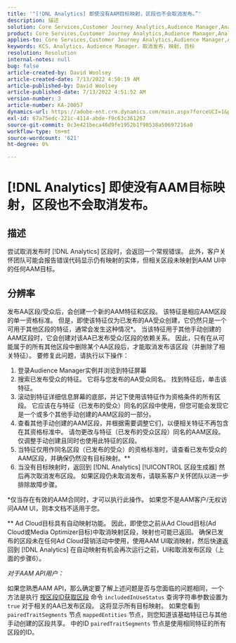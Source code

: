 ```yaml
---
title: '"[!DNL Analytics] 即使没有AAM目标映射，区段也不会取消发布。”'
description: 描述
solution: Core Services,Customer Journey Analytics,Audience Manager,Analytics
product: Core Services,Customer Journey Analytics,Audience Manager,Analytics
applies-to: Core Services,Customer Journey Analytics,Audience Manager,Analytics
keywords: KCS，Analytics，Audience Manager，取消发布，映射，目标
resolution: Resolution
internal-notes: null
bug: false
article-created-by: David Woolsey
article-created-date: 7/13/2022 4:50:19 AM
article-published-by: David Woolsey
article-published-date: 7/13/2022 4:51:52 AM
version-number: 3
article-number: KA-20057
dynamics-url: https://adobe-ent.crm.dynamics.com/main.aspx?forceUCI=1&pagetype=entityrecord&etn=knowledgearticle&id=7441e345-6702-ed11-82e4-00224809fe22
exl-id: 67a75edc-221c-4114-abde-f9c63c361267
source-git-commit: 0c3e421beca46d9fe1952b1f98538a50697216a0
workflow-type: tm+mt
source-wordcount: '621'
ht-degree: 0%

---
```


# [!DNL Analytics] 即使没有AAM目标映射，区段也不会取消发布。

## 描述

尝试取消发布时 [!DNL Analytics] 区段时，会返回一个常规错误。 此外，客户关怀团队可能会报告错误代码显示仍有映射的实体，但相关区段未映射到AAM UI中的任何AAM目标。 

## 分辨率

发布AA区段/受众后，会创建一个新的AAM特征和区段。 该特征是相应AAM区段的单一资格标准。 但是，即使该特征仅为已发布的AA受众创建，它仍然只是一个可用于其他区段的特征，通常会发生这种情况\*。 当该特征用于其他手动创建的AAM区段时，它会创建对该AA已发布受众/区段的依赖关系。 因此，只有在从可能属于的所有其他区段中删除某个AA区段后，才能取消发布该区段（并删除了相关特征）。 要修复此问题，请执行以下操作：<br>
1. 登录Audience Manager实例并浏览到特征屏幕
2. 搜索已发布受众的特征。 它将与您发布的AA受众同名。 找到特征后，单击该特征。
3. 滚动到特征详细信息屏幕的底部，并记下使用该特征作为资格条件的所有区段。 它应该在与特征（已发布的受众）同名的区段中使用，但您可能会发现它是一个或多个其他手动创建的AAM区段的一部分。
4. 查看其他手动创建的AAM区段，并根据需要调整它们，以便相关特征不再包含在其资格标准中。 请勿更改与特征（已发布的受众区段）同名的AAM区段。 仅调整手动创建且同时也使用此特征的区段。
5. 当特征仅用作同名区段（已发布的受众）的资格标准时，请查看已发布受众的AAM区段，并确保仍然没有目标映射。\*\*
6. 当没有目标映射时，返回到 [!DNL Analytics] [!UICONTROL 区段生成器] 然后再次取消发布区段。 如果区段仍未取消发布，请联系客户关怀团队以进一步排除故障步骤。


\*仅当存在有效的AAM合同时，才可以执行此操作。 如果您不是AAM客户/无权访问AAM UI，则本文档不适用于您。

\*\* Ad Cloud目标具有自动映射功能。 因此，即使您之前从Ad Cloud目标(Ad Cloud或Media Optimizer目标)中取消映射区段，映射也可能已返回。 确保已发布的区段未在任何Ad Cloud营销活动中使用，使用AAM UI取消映射，然后快速返回到 [!DNL Analytics] 在自动映射有机会再次运行之前，UI和取消发布区段（上面的步骤6）。



*对于AAM API用户：*

如果您熟悉AAM API，那么确定要了解上述问题是否与您面临的问题相同，一个方法是执行 [按区段ID获取区段](https://bank.demdex.com/portal/swagger/index.html#/Segments%20API/get_segments__sid_) 命令 `includedInUseStatus` 查询字符串参数设置为 `true` 对于相关的AA已发布区段。 这将显示所有目标映射。 如果您看到 `pairedTraitSegments` 节点 `mappedEntities` 节点，则您知道该基础特征已与其他手动创建的区段共享。 中的ID `pairedTraitSegments` 节点是使用相同特征的所有区段的ID。
